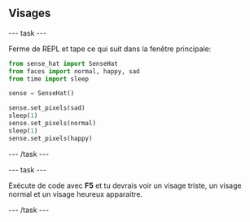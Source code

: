 ## Visages

\--- task \---

Ferme de REPL et tape ce qui suit dans la fenêtre principale:

```python
from sense_hat import SenseHat
from faces import normal, happy, sad
from time import sleep

sense = SenseHat()

sense.set_pixels(sad)
sleep(1)
sense.set_pixels(normal)
sleep(1)
sense.set_pixels(happy)
```

\--- /task \---

\--- task \---

Exécute de code avec **F5** et tu devrais voir un visage triste, un visage normal et un visage heureux apparaitre.

\--- /task \---